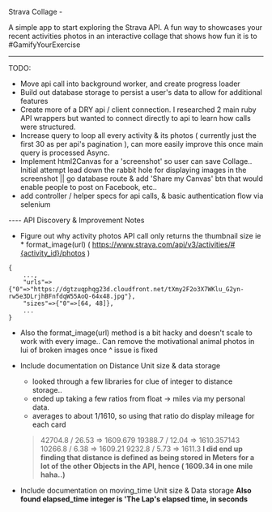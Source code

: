 Strava Collage -

A simple app to start exploring the Strava API. A fun way to showcases your recent activities photos in an interactive collage that shows how fun it is to #GamifyYourExercise

--------

TODO:

* Move api call into background worker, and create progress loader
* Build out database storage to persist a user's data to allow for additional features
* Create more of a DRY api / client connection. I researched 2 main ruby API wrappers but wanted to connect directly to api to learn how calls were structured.
* Increase query to loop all every activity & its photos ( currently just the first 30 as per api's pagination ), can more easily improve this once main query is processed Async.
* Implement html2Canvas for a 'screenshot' so user can save Collage.. Initial attempt lead down the rabbit hole for displaying images in the screenshot || go database route & add 'Share my Canvas' btn that would enable people to post on Facebook, etc.. 
* add controller / helper specs for api calls, & basic authentication flow via selenium


---- API Discovery & Improvement Notes

* Figure out why activity photos API call only returns the thumbnail size ie * format_image(url) ( https://www.strava.com/api/v3/activities/#{activity_id}/photos )
```
{
	...,
	"urls"=>{"0"=>"https://dgtzuqphqg23d.cloudfront.net/tXmy2F2o3X7WKlu_G2yn-rw5e3DLrjhBFnfdqW55AoQ-64x48.jpg"},
	"sizes"=>{"0"=>[64, 48]},
	...
}
```
* Also the format_image(url) method is a bit hacky and doesn't scale to work with every image.. Can remove the motivational animal photos in lui of broken images once ^ issue is fixed

* Include documentation on Distance Unit size & data storage
	- looked through a few libraries for clue of integer to distance storage..
	- ended up taking a few ratios from float -> miles via my personal data.
	- averages to about 1/1610, so using that ratio do display mileage for each card
	>	42704.8	/ 26.53	=> 1609.679
	>	19388.7	/ 12.04 => 1610.357143
	>	10266.8	/ 6.38 => 1609.21
	>	9232.8	/ 5.73 => 1611.3
**I did end up finding that distance is defined as being stored in Meters for a lot of the other Objects in the API, hence ( 1609.34 in one mile haha..)**

* Include documentation on moving_time Unit size & Data storage
**Also found elapsed_time integer	is 'The <object> Lap's elapsed time, in seconds**
